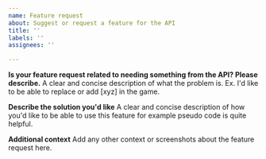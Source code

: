 ```yaml
---
name: Feature request
about: Suggest or request a feature for the API
title: ''
labels: ''
assignees: ''

---
```


**Is your feature request related to needing something from the API? Please describe.**
A clear and concise description of what the problem is. Ex. I'd like to be able to replace or add [xyz] in the game.

**Describe the solution you'd like**
A clear and concise description of how you'd like to be able to use this feature for example pseudo code is quite helpful. 

**Additional context**
Add any other context or screenshots about the feature request here.
